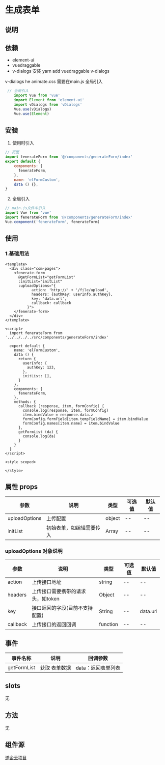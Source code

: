 # 生成表单

## 说明

## 依赖
 * element-ui
 * vuedraggable
 * v-dialogs
 安装 yarn add vuedraggable v-dialogs

v-dialogs he animate.css 需要在main.js 全局引入
```js
 // 全局引入
    import Vue from 'vue'
    import Element from 'element-ui'
    import vDialogs from 'vDialogs'
    Vue.use(vDialogs)
    Vue.use(Element)
```
<el-alert
    title="tips："
    type="warning"
    description="这里v-dialogs 有个坑，2.0.3 props 下去的数据，显示undefined, 解决方法退回 2.0.2 (不行就把node_modules 全删除)"
    :closable="false"
    show-icon>
  </el-alert>

## 安装

1. 使用时引入
```js
// 页面
import fenerateForm from '@/components/generateForm/index'
export default {
    components: {
      fenerateForm,
    },
    name: 'elFormCustom',
    data () {},
}
```
2. 全局引入
```js
// main.js文件中引入
import Vue from 'vue'
import fenerateForm from '@/components/generateForm/index'
Vue.component('fenerateForm', fenerateForm)
```

## 使用

### 1.基础用法

<form-elFormCustom></form-elFormCustom>

```vue
<template>
  <div class="com-pages">
    <fenerate-form
      @getFormList="getFormList"
      :initList="initList"
      :uploadOptions="{
            action: 'http://' + '/file/upload',
            headers: {authKey: userInfo.authKey},
            key: 'data.url',
            callback: callback
          }">
    </fenerate-form>
  </div>
</template>

<script>
  import fenerateForm from '../../../../src/components/generateForm/index'

  export default {
    name: 'elFormCustom',
    data () {
      return {
        userInfo: {
          authKey: 123,
        },
        initList: [],
      }
    },
    components: {
      fenerateForm,
    },
    methods: {
      callback (response, item, formConfig) {
        console.log(response, item, formConfig)
        item.bindValue = response.data.z
        formConfig.formField[item.tempFieldName] = item.bindValue
        formConfig.names[item.name] = item.bindValue
      },
      getFormList (da) {
        console.log(da)
      }
    }
  }
</script>

<style scoped>

</style>
```



## 属性 props

|参数|说明|类型|可选值|	默认值|
|---|----|---|---|---|
|uploadOptions          | 上传配置  | object | -- |--|
|initList               | 初始表单，如编辑需要传入| Array| --| --|

### uploadOptions 对象说明
|参数|说明|类型|可选值|	默认值|
|---|----|---|---|---|
|action          | 上传接口地址  | string | -- |--|
|headers               | 上传接口需要携带的请求头，如token | Object| --| --|
|key               | 接口返回的字段(目前不支持配置) | String| --| data.url |
|callback               | 上传接口的返回回调 | function | --| --|

## 事件
|事件名称  |    说明	| 回调参数 |
|-------- |---------| --------|
|getFormList| 获取 表单数据 | data：返回表单列表|

## slots

无

## 方法

无


## 组件源

[遂企云项目](http://www.snsme.cn/)
